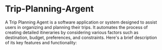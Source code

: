 # Trip-Planning-Argent
A Trip Planning Agent is a software application or system designed to assist users in organizing and planning their trips. It automates the process of creating detailed itineraries by considering various factors such as destination, budget, preferences, and constraints. Here's a brief description of its key features and functionality:
